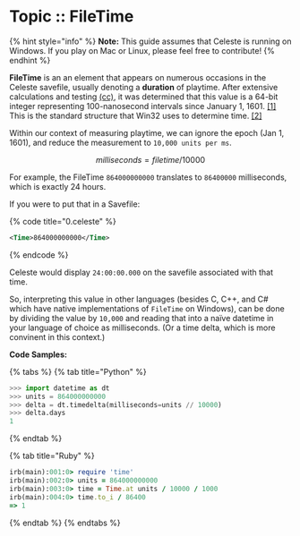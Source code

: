 # Topic :: FileTime

{% hint style="info" %}
**Note:** This guide assumes that Celeste is running on Windows. If you play on Mac or Linux, please feel free to contribute!
{% endhint %}

**FileTime** is an an element that appears on numerous occasions in the Celeste savefile, usually denoting a **duration** of playtime. After extensive calculations and testing [(cc)](../#credits), it was determined that this value is a 64-bit integer representing 100-nanosecond intervals since January 1, 1601. [\[1\]](https://documentation.help/Far-Manager/filetime.html) This is the standard structure that Win32 uses to determine time. [\[2\]](https://docs.microsoft.com/en-us/windows/win32/api/minwinbase/ns-minwinbase-filetime)

Within our context of measuring playtime, we can ignore the epoch (Jan 1, 1601), and reduce the measurement to `10,000 units per ms`.

$$milliseconds = filetime / 10000$$

For example, the FileTime `864000000000` translates to `86400000` milliseconds, which is exactly 24 hours.

If you were to put that in a Savefile:

{% code title="0.celeste" %}
```xml
<Time>864000000000</Time>
```
{% endcode %}

Celeste would display `24:00:00.000` on the savefile associated with that time.

So, interpreting this value in other languages (besides C, C++, and C# which have native implementations of `FileTime` on Windows), can be done by dividing the value by `10,000` and reading that into a naïve datetime in your language of choice as milliseconds. (Or a time delta, which is more convinent in this context.)

**Code Samples:**

{% tabs %}
{% tab title="Python" %}
```python
>>> import datetime as dt
>>> units = 864000000000
>>> delta = dt.timedelta(milliseconds=units // 10000)
>>> delta.days
1
```
{% endtab %}

{% tab title="Ruby" %}
```ruby
irb(main):001:0> require 'time'
irb(main):002:0> units = 864000000000
irb(main):003:0> time = Time.at units / 10000 / 1000
irb(main):004:0> time.to_i / 86400
=> 1
```
{% endtab %}
{% endtabs %}
